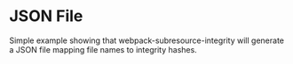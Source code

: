 # JSON File

Simple example showing that webpack-subresource-integrity will
generate a JSON file mapping file names to integrity hashes.
